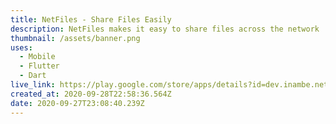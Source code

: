 ```yaml
---
title: NetFiles - Share Files Easily
description: NetFiles makes it easy to share files across the network
thumbnail: /assets/banner.png
uses:
  - Mobile
  - Flutter
  - Dart
live_link: https://play.google.com/store/apps/details?id=dev.inambe.netfiles
created_at: 2020-09-28T22:58:36.564Z
date: 2020-09-27T23:08:40.239Z
---
```

